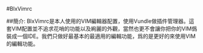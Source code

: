 #BlxVimrc

##簡介:
BlxVimrc是本人使用的VIM編輯器配置，使用Vundle做插件管理器。這套VIM配置並不追求花哨的功能以及絢麗的外觀，當然也更不會讓你把你的VIM僞裝成一個IDE。我們只做好最基本的最適用的編輯功能，爲的是更好的來使用VIM的編輯功能。

